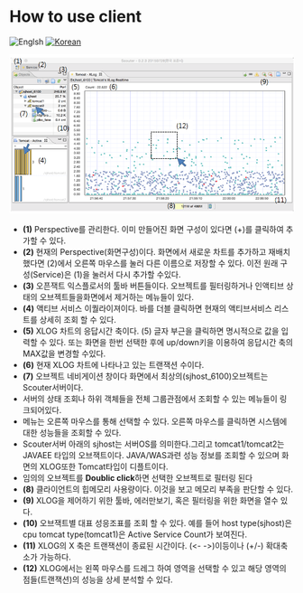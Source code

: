 # How to use client
![Englsh](https://img.shields.io/badge/language-English-red.svg) [![Korean](https://img.shields.io/badge/language-Korean-blue.svg)](How-To-Use-Client_kr.md)

![Screen](../img/client/client-view.png)

* **(1)** Perspective를 관리한다. 이미 만들어진 화면 구성이 있다면 (+)를 클릭하여 추가할 수 있다.
* **(2)** 현재의 Perspective(화면구성)이다. 화면에서 새로운 차트를 추가하고 재배치했다면 (2)에서 오른쪽 마우스를 눌러 다른 이름으로 저장할 수 있다. 이전 원래 구성(Service)은 (1)을 눌러서 다시 추가할 수있다.
* **(3)** 오픈잭트 익스플로서의 툴바 버튼들이다. 오브젝트를 필터링하거나 인액티브 상태의 오브젝트들을화면에서 제거하는 메뉴들이 있다.
* **(4)** 액티브 서비스 이퀄라이져이다. 바를 더블 클릭하면 현재의 액티브서비스 리스트를 상세히 조회 할 수 있다.
* **(5)** XLOG 차트의 응답시간 축이다. (5) 글자 부근을 클릭하면 명시적으로 값을 입력할 수 있다. 또는 화면을 한번 선택한 후에 up/down키을 이용하여 응답시간 축의 MAX값을 변경할 수있다.
* **(6)** 현재 XLOG 차트에 나타나고 있는 트랜잭션 수이다.
* **(7)** 오브젝트 네비게이션 창이다 화면에서 최상의(sjhost_6100)오브젝트는 Scouter서버이다. 
 * 서버의 상태 조회나 하위 객체들을 전체 그룹관점에서 조회할 수 있는 메뉴들이 링크되어있다. 
 * 메뉴는 오른쪽 마우스를 통해 선택할 수 있다. 오른쪽 마우스를 클릭하면 시스템에 대한 성능들을  조회할 수 있다. 
 * Scouter서버 아래의 sjhost는 서버OS를 의미한다.그리고 tomcat1/tomcat2는 JAVAEE 타입의 오브잭트이다. JAVA/WAS과련 성능 정보를 조회할 수 있으며 화면의 XLOG또한 Tomcat타입이 디플트이다. 
 * 임의의 오브젝트를 **Doublic click**하면 선택한 오브젝트로 필터링 된다
* **(8)** 클라이언트의 힙메모리 사용량이다. 이것을 보고 메모리 부족을 판단할 수 있다. 
* **(9)** XLOG을 제어하기 위한 툴바, 에러만보기, 혹은 필터링을 위한 화면을 열수 있다.
* **(10)** 오브잭트별 대표 성응조표를 조회 할 수 있다. 예를 들어 host type(sjhost)은 cpu
      tomcat type(tomcat1)은 Active Service Count가 보여진다. 
* **(11)** XLOG의 X 축은 트랜잭션이 종료된 시간이다. (<- ->)이등이나 (+/-) 확대축소가 가능하다.
* **(12)** XLOG에서는 왼쪽 마우스를 드레그 하여 영역을 선택할 수 있고 해당 영역의 점들(트랜잭션)의 
       성능을 상세 분석할 수 있다. 